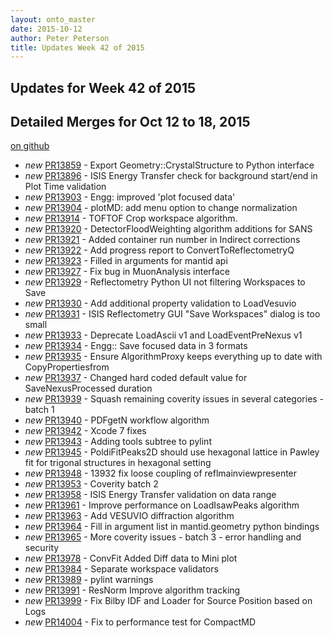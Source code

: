 ```yaml
---
layout: onto_master
date: 2015-10-12
author: Peter Peterson
title: Updates Week 42 of 2015
---
```

Updates for Week 42 of 2015
---------------------------

Detailed Merges for Oct 12 to 18, 2015
--------------------------------------
[on github](https://github.com/mantidproject/mantid/pulls?q=is%3Apr+merged%3A2015-10-13..2015-10-18)

* *new* [PR13859](https://github.com/mantidproject/mantid/pull/13859) - Export Geometry::CrystalStructure to Python interface
* *new* [PR13896](https://github.com/mantidproject/mantid/pull/13896) - ISIS Energy Transfer check for background start/end in Plot Time validation
* *new* [PR13903](https://github.com/mantidproject/mantid/pull/13903) - Engg: improved 'plot focused data'
* *new* [PR13904](https://github.com/mantidproject/mantid/pull/13904) - plotMD: add menu option to change normalization
* *new* [PR13914](https://github.com/mantidproject/mantid/pull/13914) - TOFTOF Crop workspace algorithm.
* *new* [PR13920](https://github.com/mantidproject/mantid/pull/13920) - DetectorFloodWeighting algorithm additions for SANS
* *new* [PR13921](https://github.com/mantidproject/mantid/pull/13921) - Added container run number in Indirect corrections
* *new* [PR13922](https://github.com/mantidproject/mantid/pull/13922) - Add progress report to ConvertToReflectometryQ
* *new* [PR13923](https://github.com/mantidproject/mantid/pull/13923) - Filled in arguments for mantid api
* *new* [PR13927](https://github.com/mantidproject/mantid/pull/13927) - Fix bug in MuonAnalysis interface
* *new* [PR13929](https://github.com/mantidproject/mantid/pull/13929) - Reflectometry Python UI not filtering Workspaces to Save
* *new* [PR13930](https://github.com/mantidproject/mantid/pull/13930) - Add additional property validation to LoadVesuvio
* *new* [PR13931](https://github.com/mantidproject/mantid/pull/13931) - ISIS Reflectometry GUI "Save Workspaces" dialog is too small
* *new* [PR13933](https://github.com/mantidproject/mantid/pull/13933) - Deprecate LoadAscii v1 and LoadEventPreNexus v1
* *new* [PR13934](https://github.com/mantidproject/mantid/pull/13934) - Engg:: Save focused data in 3 formats
* *new* [PR13935](https://github.com/mantidproject/mantid/pull/13935) - Ensure AlgorithmProxy keeps everything up to date with CopyPropertiesfrom
* *new* [PR13937](https://github.com/mantidproject/mantid/pull/13937) - Changed hard coded default value for SaveNexusProcessed duration
* *new* [PR13939](https://github.com/mantidproject/mantid/pull/13939) - Squash remaining coverity issues in several categories - batch 1
* *new* [PR13940](https://github.com/mantidproject/mantid/pull/13940) - PDFgetN workflow algorithm
* *new* [PR13942](https://github.com/mantidproject/mantid/pull/13942) - Xcode 7 fixes
* *new* [PR13943](https://github.com/mantidproject/mantid/pull/13943) - Adding tools subtree to pylint
* *new* [PR13945](https://github.com/mantidproject/mantid/pull/13945) - PoldiFitPeaks2D should use hexagonal lattice in Pawley fit for trigonal structures in hexagonal setting
* *new* [PR13948](https://github.com/mantidproject/mantid/pull/13948) - 13932 fix loose coupling of reflmainviewpresenter
* *new* [PR13953](https://github.com/mantidproject/mantid/pull/13953) - Coverity batch 2
* *new* [PR13958](https://github.com/mantidproject/mantid/pull/13958) - ISIS Energy Transfer validation on data range
* *new* [PR13961](https://github.com/mantidproject/mantid/pull/13961) - Improve performance on LoadIsawPeaks algorithm
* *new* [PR13963](https://github.com/mantidproject/mantid/pull/13963) - Add VESUVIO diffraction algorithm
* *new* [PR13964](https://github.com/mantidproject/mantid/pull/13964) - Fill in argument list in mantid.geometry python bindings
* *new* [PR13965](https://github.com/mantidproject/mantid/pull/13965) - More coverity issues - batch 3 - error handling and security
* *new* [PR13978](https://github.com/mantidproject/mantid/pull/13978) - ConvFit Added Diff data to Mini plot
* *new* [PR13984](https://github.com/mantidproject/mantid/pull/13984) - Separate workspace validators
* *new* [PR13989](https://github.com/mantidproject/mantid/pull/13989) - pylint warnings
* *new* [PR13991](https://github.com/mantidproject/mantid/pull/13991) - ResNorm Improve algorithm tracking
* *new* [PR13999](https://github.com/mantidproject/mantid/pull/13999) - Fix Bilby IDF and Loader for Source Position based on Logs
* *new* [PR14004](https://github.com/mantidproject/mantid/pull/14004) - Fix to performance test for CompactMD
